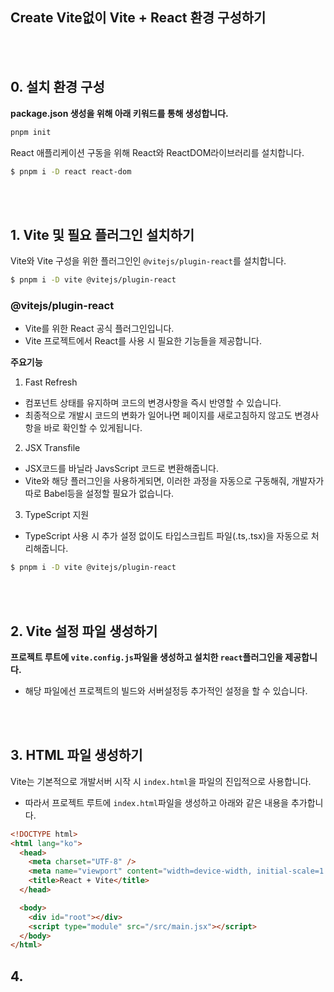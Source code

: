 ## Create Vite없이 Vite + React 환경 구성하기

<br />
<br />

## 0. 설치 환경 구성

**package.json 생성을 위해 아래 키워드를 통해 생성합니다.**

```bash
pnpm init
```

React 애플리케이션 구동을 위해 React와 ReactDOM라이브러리를 설치합니다.

```bash
$ pnpm i -D react react-dom
```

<br />
<br />

## 1. Vite 및 필요 플러그인 설치하기

Vite와 Vite 구성을 위한 플러그인인 `@vitejs/plugin-react`를 설치합니다.

```bash
$ pnpm i -D vite @vitejs/plugin-react

```

### @vitejs/plugin-react

- Vite를 위한 React 공식 플러그인입니다.
- Vite 프로젝트에서 React를 사용 시 필요한 기능들을 제공합니다.

**주요기능**

1. Fast Refresh

- 컴포넌트 상태를 유지하며 코드의 변경사항을 즉시 반영할 수 있습니다.
- 최종적으로 개발시 코드의 변화가 일어나면 페이지를 새로고침하지 않고도 변경사항을 바로 확인할 수 있게됩니다.

2. JSX Transfile

- JSX코드를 바닐라 JavsScript 코드로 변환해줍니다.
- Vite와 해당 플러그인을 사용하게되면, 이러한 과정을 자동으로 구동해줘, 개발자가 따로 Babel등을 설정할 필요가 없습니다.

3. TypeScript 지원

- TypeScript 사용 시 추가 설정 없이도 타입스크립트 파일(.ts,.tsx)을 자동으로 처리해줍니다.

```bash
$ pnpm i -D vite @vitejs/plugin-react
```

<br />
<br />

## 2. Vite 설정 파일 생성하기

**프로젝트 루트에 `vite.config.js`파일을 생성하고 설치한 `react`플러그인을 제공합니다.**

- 해당 파일에선 프로젝트의 빌드와 서버설정등 추가적인 설정을 할 수 있습니다.

<br />
<br />

## 3. HTML 파일 생성하기

Vite는 기본적으로 개발서버 시작 시 `index.html`을 파일의 진입적으로 사용합니다.

- 따라서 프로젝트 루트에 `index.html`파일을 생성하고 아래와 같은 내용을 추가합니다.

```html
<!DOCTYPE html>
<html lang="ko">
  <head>
    <meta charset="UTF-8" />
    <meta name="viewport" content="width=device-width, initial-scale=1.0" />
    <title>React + Vite</title>
  </head>

  <body>
    <div id="root"></div>
    <script type="module" src="/src/main.jsx"></script>
  </body>
</html>
```

## 4.
